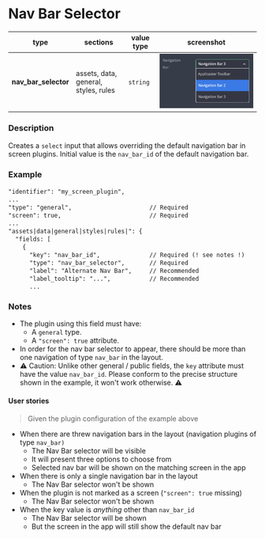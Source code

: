 # Nav Bar Selector

| type                 | sections                             | value type | screenshot                                |
| -------------------- | ------------------------------------ | ---------- | ----------------------------------------- |
| **nav_bar_selector** | assets, data, general, styles, rules | `string`   | ![img](../../assets/nav_bar_selector.png) |

### Description

Creates a `select` input that allows overriding the default navigation bar in screen plugins. Initial value is the `nav_bar_id` of the default navigation bar.

### Example

```
"identifier": "my_screen_plugin",
...
"type": "general",                      // Required
"screen": true,                         // Required
...
"assets|data|general|styles|rules|": {
  "fields: [
    {
      "key": "nav_bar_id",              // Required (! see notes !)
      "type": "nav_bar_selector",       // Required
      "label": "Alternate Nav Bar",     // Recommended
      "label_tooltip": "...",           // Recommended
      ...

```

### Notes

- The plugin using this field must have:
  - A `general` type.
  - A `"screen": true` attribute.
- In order for the nav bar selector to appear, there should be more than one navigation of type `nav_bar` in the layout.
- ⚠️ Caution: Unlike other general / public fields, the `key` attribute must have the value `nav_bar_id`. Please conform to the precise structure shown in the example, it won't work otherwise. ⚠️

#### User stories

> Given the plugin configuration of the example above

- When there are threw navigation bars in the layout (navigation plugins of type `nav_bar)`
  - The Nav Bar selector will be visible
  - It will present three options to choose from
  - Selected nav bar will be shown on the matching screen in the app
- When there is only a single navigation bar in the layout
  - The Nav Bar selector won't be shown
- When the plugin is not marked as a screen (`"screen": true` missing)
  - The Nav Bar selector won't be shown
- When the key value is _anything_ other than `nav_bar_id`
  - The Nav Bar selector will be shown
  - But the screen in the app will still show the default nav bar

